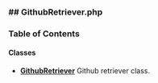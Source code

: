 



### ## GithubRetriever.php













### Table of Contents




#### Classes
- **[GithubRetriever](../classes/Drupal-ct-github-GithubRetriever.md)**
  Github retriever class.














